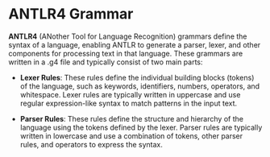 # ANTLR4 Grammar

**ANTLR4** (ANother Tool for Language Recognition) grammars define the syntax of a language, enabling ANTLR to generate a parser, lexer, and other components for processing text in that language. These grammars are written in a .g4 file and typically consist of two main parts:

- **Lexer Rules**: These rules define the individual building blocks (tokens) of the language, such as keywords, identifiers, numbers, operators, and whitespace. Lexer rules are typically written in uppercase and use regular expression-like syntax to match patterns in the input text.

- **Parser Rules**: These rules define the structure and hierarchy of the language using the tokens defined by the lexer. Parser rules are typically written in lowercase and use a combination of tokens, other parser rules, and operators to express the syntax.
